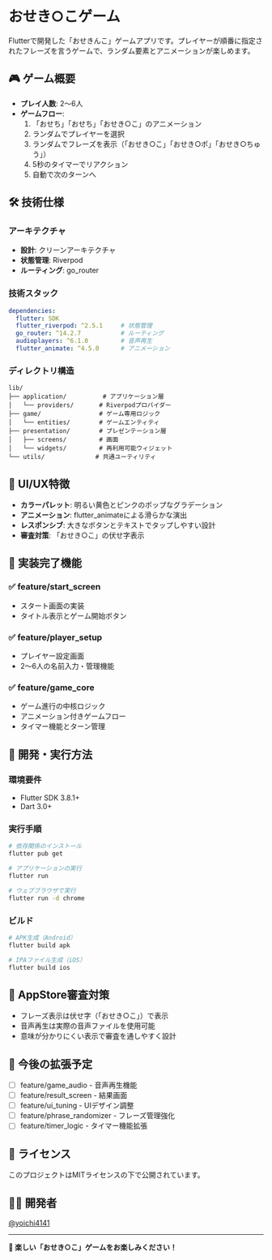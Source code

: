 # おせき○こゲーム

Flutterで開発した「おせきんこ」ゲームアプリです。プレイヤーが順番に指定されたフレーズを言うゲームで、ランダム要素とアニメーションが楽しめます。

## 🎮 ゲーム概要

- **プレイ人数**: 2〜6人
- **ゲームフロー**: 
  1. 「おせち」「おせち」「おせき○こ」のアニメーション
  2. ランダムでプレイヤーを選択
  3. ランダムでフレーズを表示（「おせき○こ」「おせき○ポ」「おせき○ちゅう」）
  4. 5秒のタイマーでリアクション
  5. 自動で次のターンへ

## 🛠️ 技術仕様

### アーキテクチャ
- **設計**: クリーンアーキテクチャ
- **状態管理**: Riverpod
- **ルーティング**: go_router

### 技術スタック
```yaml
dependencies:
  flutter: SDK
  flutter_riverpod: ^2.5.1     # 状態管理
  go_router: ^14.2.7           # ルーティング
  audioplayers: ^6.1.0         # 音声再生
  flutter_animate: ^4.5.0      # アニメーション
```

### ディレクトリ構造
```
lib/
├── application/          # アプリケーション層
│   └── providers/       # Riverpodプロバイダー
├── game/                # ゲーム専用ロジック
│   └── entities/        # ゲームエンティティ
├── presentation/        # プレゼンテーション層
│   ├── screens/         # 画面
│   └── widgets/         # 再利用可能ウィジェット
└── utils/              # 共通ユーティリティ
```

## 🎨 UI/UX特徴

- **カラーパレット**: 明るい黄色とピンクのポップなグラデーション
- **アニメーション**: flutter_animateによる滑らかな演出
- **レスポンシブ**: 大きなボタンとテキストでタップしやすい設計
- **審査対策**: 「おせき○こ」の伏せ字表示

## 🚀 実装完了機能

### ✅ feature/start_screen
- スタート画面の実装
- タイトル表示とゲーム開始ボタン

### ✅ feature/player_setup  
- プレイヤー設定画面
- 2〜6人の名前入力・管理機能

### ✅ feature/game_core
- ゲーム進行の中核ロジック
- アニメーション付きゲームフロー
- タイマー機能とターン管理

## 🔧 開発・実行方法

### 環境要件
- Flutter SDK 3.8.1+
- Dart 3.0+

### 実行手順
```bash
# 依存関係のインストール
flutter pub get

# アプリケーションの実行
flutter run

# ウェブブラウザで実行
flutter run -d chrome
```

### ビルド
```bash
# APK生成（Android）
flutter build apk

# IPAファイル生成（iOS）
flutter build ios
```

## 📱 AppStore審査対策

- フレーズ表示は伏せ字（「おせき○こ」）で表示
- 音声再生は実際の音声ファイルを使用可能
- 意味が分かりにくい表示で審査を通しやすく設計

## 🎯 今後の拡張予定

- [ ] feature/game_audio - 音声再生機能
- [ ] feature/result_screen - 結果画面
- [ ] feature/ui_tuning - UIデザイン調整
- [ ] feature/phrase_randomizer - フレーズ管理強化
- [ ] feature/timer_logic - タイマー機能拡張

## 📄 ライセンス

このプロジェクトはMITライセンスの下で公開されています。

## 👨‍💻 開発者

[@yoichi4141](https://github.com/yoichi4141)

---

**🎊 楽しい「おせき○こ」ゲームをお楽しみください！**

